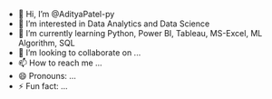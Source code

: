 - 👋 Hi, I’m @AdityaPatel-py
- 👀 I’m interested in Data Analytics and Data Science
- 🌱 I’m currently learning Python, Power BI, Tableau, MS-Excel, ML Algorithm, SQL
- 💞️ I’m looking to collaborate on ...
- 📫 How to reach me ...
- 😄 Pronouns: ...
- ⚡ Fun fact: ...

<!---
AdityaPatel-py/AdityaPatel-py is a ✨ special ✨ repository because its `README.md` (this file) appears on your GitHub profile.
You can click the Preview link to take a look at your changes.
--->
